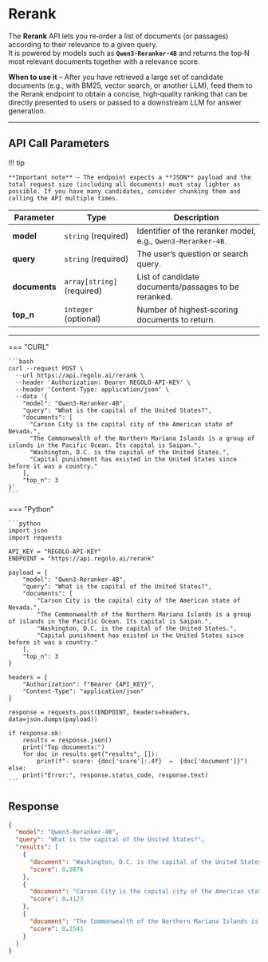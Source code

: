 # Rerank

The **Rerank** API lets you re‑order a list of documents (or passages) according to their relevance to a given query.  
It is powered by models such as **`Qwen3‑Reranker‑4B`** and returns the top‑N most relevant documents together with a relevance score.

**When to use it** – After you have retrieved a large set of candidate documents (e.g., with BM25, vector search, or another LLM), feed them to the Rerank endpoint to obtain a concise, high‑quality ranking that can be directly presented to users or passed to a downstream LLM for answer generation.

---

## API Call Parameters

!!! tip

    **Important note** – The endpoint expects a **JSON** payload and the total request size (including all documents) must stay lighter as possible. If you have many candidates, consider chunking them and calling the API multiple times.

| Parameter   | Type                           | Description |
|-------------|--------------------------------|-------------|
| **model**   | `string` (required)            | Identifier of the reranker model, e.g., `Qwen3‑Reranker‑4B`. |
| **query**   | `string` (required)            | The user’s question or search query. |
| **documents** | `array[string]` (required)   | List of candidate documents/passages to be reranked. |
| **top_n**   | `integer` (optional) | Number of highest‑scoring documents to return. |

---

=== "CURL"

    ```bash
    curl --request POST \
      --url https://api.regolo.ai/rerank \
      --header 'Authorization: Bearer REGOLO-API-KEY' \
      --header 'Content-Type: application/json' \
      --data '{
        "model": "Qwen3-Reranker-4B",
        "query": "What is the capital of the United States?",
        "documents": [
          "Carson City is the capital city of the American state of Nevada.",
          "The Commonwealth of the Northern Mariana Islands is a group of islands in the Pacific Ocean. Its capital is Saipan.",
          "Washington, D.C. is the capital of the United States.",
          "Capital punishment has existed in the United States since before it was a country."
        ],
        "top_n": 3
    }'
    ```

=== "Python"

    ```python
    import json
    import requests

    API_KEY = "REGOLO-API-KEY"
    ENDPOINT = "https://api.regolo.ai/rerank"

    payload = {
        "model": "Qwen3-Reranker-4B",
        "query": "What is the capital of the United States?",
        "documents": [
            "Carson City is the capital city of the American state of Nevada.",
            "The Commonwealth of the Northern Mariana Islands is a group of islands in the Pacific Ocean. Its capital is Saipan.",
            "Washington, D.C. is the capital of the United States.",
            "Capital punishment has existed in the United States since before it was a country."
        ],
        "top_n": 3
    }

    headers = {
        "Authorization": f"Bearer {API_KEY}",
        "Content-Type": "application/json"
    }

    response = requests.post(ENDPOINT, headers=headers, data=json.dumps(payload))

    if response.ok:
        results = response.json()
        print("Top documents:")
        for doc in results.get("results", []):
            print(f"- score: {doc['score']:.4f}  →  {doc['document']}")
    else:
        print("Error:", response.status_code, response.text)
    ```

## Response

```json
{
  "model": "Qwen3-Reranker-4B",
  "query": "What is the capital of the United States?",
  "results": [
    {
      "document": "Washington, D.C. is the capital of the United States.",
      "score": 0.9876
    },
    {
      "document": "Carson City is the capital city of the American state of Nevada.",
      "score": 0.4123
    },
    {
      "document": "The Commonwealth of the Northern Mariana Islands is a group of islands in the Pacific Ocean. Its capital is Saipan.",
      "score": 0.2541
    }
  ]
}
```